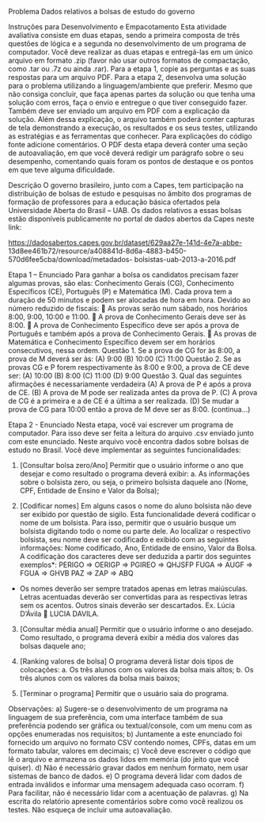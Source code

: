 Problema
Dados relativos a bolsas de estudo do governo

Instruções para Desenvolvimento e Empacotamento
Esta atividade avaliativa consiste em duas etapas, sendo a primeira composta de três
questões de lógica e a segunda no desenvolvimento de um programa de computador.
Você deve realizar as duas etapas e entregá-las em um único arquivo em formato .zip
(favor não usar outros formatos de compactação, como .tar ou .7z ou ainda .rar).
Para a etapa 1, copie as perguntas e as suas respostas para um arquivo PDF.
Para a etapa 2, desenvolva uma solução para o problema utilizando a linguagem/ambiente
que preferir. Mesmo que não consiga concluir, que faça apenas partes da solução ou que
tenha uma solução com erros, faça o envio e entregue o que tiver conseguido fazer.
Também deve ser enviado um arquivo em PDF com a explicação da solução. Além dessa
explicação, o arquivo também poderá conter capturas de tela demonstrando a execução,
os resultados e os seus testes, utilizando as estratégias e as ferramentas que conhecer.
Para explicações do código fonte adicione comentários. O PDF desta etapa deverá conter
uma seção de autoavaliação, em que você deverá redigir um parágrafo sobre o seu
desempenho, comentando quais foram os pontos de destaque e os pontos em que teve
alguma dificuldade.

Descrição
O governo brasileiro, junto com a Capes, tem participação na distribuição de bolsas de
estudo e pesquisas no âmbito dos programas de formação de professores para a educação
básica ofertados pela Universidade Aberta do Brasil – UAB. Os dados relativos a essas
bolsas estão disponíveis publicamente no portal de dados abertos da Capes neste link:

https://dadosabertos.capes.gov.br/dataset/629aa27e-141d-4e7a-abbe-
13d8ee461b72/resource/a408841d-8d6a-4883-b450-570d6fee5cba/download/metadados-
bolsistas-uab-2013-a-2016.pdf

Etapa 1 – Enunciado
Para ganhar a bolsa os candidatos precisam fazer algumas provas, são elas:
Conhecimento Gerais (CG), Conhecimento Específicos (CE), Português (P) e Matemática
(M). Cada prova tem a duração de 50 minutos e podem ser alocadas de hora em hora.
Devido ao número reduzido de fiscais:
 As provas serão num sábado, nos horários 8:00, 9:00, 10:00 e 11:00.
 A prova de Conhecimento Gerais deve ser às 8:00.
 A prova de Conhecimento Específico deve ser após a prova de Português e também
após a prova de Conhecimento Gerais.
 As provas de Matemática e Conhecimento Específico devem ser em horários
consecutivos, nessa ordem.
Questão 1. Se a prova de CG for às 8:00, a prova de M deverá ser às:
(A) 9:00
(B) 10:00
(C) 11:00
Questão 2. Se as provas CG e P forem respectivamente às 8:00 e 9:00, a prova de
CE deve ser:
(A) 10:00
(B) 8:00
(C) 11:00
(D) 9:00
Questão 3. Qual das seguintes afirmações é necessariamente verdadeira
(A) A prova de P é após a prova de CE.
(B) A prova de M pode ser realizada antes da prova de P.
(C) A prova de CG é a primeira e a de CE é a última a ser realizada.
(D) Se mudar a prova de CG para 10:00 então a prova de M deve ser as 8:00.
(continua...)

Etapa 2 - Enunciado
Nesta etapa, você vai escrever um programa de computador. Para isso deve ser feita a
leitura do arquivo .csv enviado junto com este enunciado. Neste arquivo você encontra
dados sobre bolsas de estudo no Brasil. Você deve implementar as seguintes
funcionalidades:
1. [Consultar bolsa zero/Ano] Permitir que o usuário informe o ano que desejar e como
resultado o programa deverá exibir:
a. As informações sobre o bolsista zero, ou seja, o primeiro bolsista daquele
ano (Nome, CPF, Entidade de Ensino e Valor da Bolsa);

2. [Codificar nomes] Em alguns casos o nome do aluno bolsista não deve ser exibido
por questão de sigilo. Esta funcionalidade deverá codificar o nome de um bolsista.
Para isso, permitir que o usuário busque um bolsista digitando todo o nome ou parte
dele. Ao localizar o respectivo bolsista, seu nome deve ser codificado e exibido com
as seguintes informações: Nome codificado, Ano, Entidade de ensino, Valor da
Bolsa. A codificação dos caracteres deve ser deduzida a partir dos seguintes
exemplos*:
PERIGO => OERIGP => PGIREO => QHJSFP
FUGA => AUGF => FGUA => GHVB
PAZ => ZAP => ABQ
* Os nomes deverão ser sempre tratados apenas em letras maiúsculas. Letras
acentuadas deverão ser convertidas para as respectivas letras sem os acentos.
Outros sinais deverão ser descartados. Ex. Lúcia D’Ávila  LUCIA DAVILA.

3. [Consultar média anual] Permitir que o usuário informe o ano desejado. Como
resultado, o programa deverá exibir a média dos valores das bolsas daquele ano;

4. [Ranking valores de bolsa] O programa deverá listar dois tipos de colocações:
a. Os três alunos com os valores da bolsa mais altos;
b. Os três alunos com os valores da bolsa mais baixos;

5. [Terminar o programa] Permitir que o usuário saia do programa.

Observações:
a) Sugere-se o desenvolvimento de um programa na linguagem de sua preferência,
com uma interface também de sua preferência podendo ser gráfica ou
textual/console, com um menu com as opções enumeradas nos requisitos;
b) Juntamente a este enunciado foi fornecido um arquivo no formato CSV contendo
nomes, CPFs, datas em um formato tabular, valores em decimais;
c) Você deve escrever o código que lê o arquivo e armazena os dados lidos em
memória (do jeito que você quiser).
d) Não é necessário gravar dados em nenhum formato, nem usar sistemas de banco
de dados.
e) O programa deverá lidar com dados de entrada inválidos e informar uma mensagem
adequada caso ocorram.
f) Para facilitar, não é necessário lidar com a acentuação de palavras.
g) Na escrita do relatório apresente comentários sobre como você realizou os testes.
Não esqueça de incluir uma autoavaliação.
